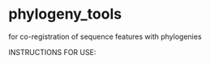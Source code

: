 # phylogeny_tools
for co-registration of sequence features with phylogenies


INSTRUCTIONS FOR USE:
